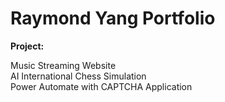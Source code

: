 # Raymond Yang Portfolio

**Project:**

Music Streaming Website  
AI International Chess Simulation  
Power Automate with CAPTCHA Application
